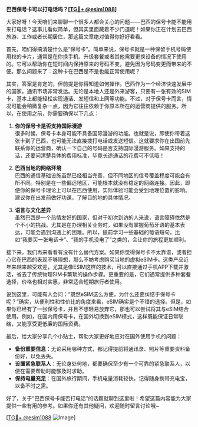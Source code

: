 **巴西保号卡可以打电话吗？[[TG💪+ @esim1088](https://t.me/s/esim1088)]**

大家好呀！今天咱们来聊聊一个很多人都会关心的问题——巴西的保号卡能不能用来打电话？这事儿看似简单，但其实里面藏着不少门道呢！如果你正在计划去巴西旅游、工作或者长期居住，那这篇文章绝对值得你好好看看。

首先，咱们得搞清楚什么是“保号卡”。简单来说，保号卡就是一种保留手机号码使用权的卡片，通常是在你换手机、升级套餐或者其他需要更换设备的情况下使用的。它可以帮助你在短时间内保持原来的号码不变，避免因为号码变更而带来的不便。那么问题来了：这种卡在巴西是不是也能正常使用呢？

其实，答案是肯定的，但前提是你得知道如何操作。巴西作为一个经济快速发展中的国家，通讯市场非常发达。无论是本地人还是外来游客，只要有一张有效的SIM卡，基本上都能轻松实现通话、发短信和上网等功能。不过，对于保号卡而言，情况可能会稍微复杂一点，因为它往往依赖于你原本所在的运营商提供的服务。所以，在使用之前，你需要确保以下几点：

1. **你的保号卡是否支持国际漫游**  
   很多时候，保号卡本身可能不具备国际漫游的功能。也就是说，即使你带着这张卡到了巴西，也可能无法直接拨打电话或发送短信。这就要求你在出国前先联系你的运营商，确认一下自己的号码是否支持国际漫游服务。如果支持的话，还要问清楚具体的费用标准，毕竟长途通话的花费可不低哦！

2. **巴西当地的网络环境**  
   巴西的通信基础设施虽然已经相当完善，但不同地区的信号覆盖程度可能会有所不同。特别是在一些偏远地区，可能根本就没有稳定的网络连接。因此，即便你的保号卡理论上可以在巴西使用，实际体验可能会受到地理位置的影响。建议你在出发前做好功课，了解目的地的具体情况。

3. **语言与文化差异**  
   虽然巴西是一个热情友好的国家，但对于初次到访的人来说，语言障碍依然是个不小的挑战。尤其是在办理相关业务时，如果没有掌握葡萄牙语的基本表达，可能会遇到沟通上的困难。所以，提前学习一些基础的葡语短句，比如“我要买一张电话卡”、“我的手机没电了”之类的，会让你的旅程更加顺利。

接下来，我们再来看看有没有什么替代方案。如果你觉得保号卡不太靠谱，或者担心它在巴西的表现不够理想，那么不妨考虑购买当地的虚拟eSIM卡。这类产品近年来越来越受欢迎，尤其是像ESIM这样的技术，可以直接通过手机APP下载并激活，省去了传统物理SIM卡繁琐的操作步骤。更重要的是，它们通常提供多种套餐选择，价格也相对实惠，非常适合短期旅行者使用。

说到这里，可能有人会问：“既然eSIM这么方便，为什么还要纠结于保号卡呢？”确实，从便利性和性价比的角度来看，eSIM确实是个不错的选择。但是，如果你已经有了一张保号卡，并且不想轻易放弃它，那也可以尝试将其与eSIM结合使用。例如，在国内用保号卡，在国外切换到eSIM模式，这样既能保证日常联络，又能享受更低廉的国际资费。

最后，给大家分享几个小贴士，帮助大家更好地应对在国外使用手机的问题：

- **备份重要信息**：无论采用哪种方式，都记得提前将通讯录、照片等重要资料备份好，以免丢失。
- **设置紧急联系人**：无论身处何地，都要确保至少有一个可靠的紧急联系人，以便在需要帮助时能够及时求助。
- **保持电量充足**：在国外旅行期间，手机电量消耗较快，记得随身携带充电宝，以备不时之需。

好了，关于“巴西保号卡能否打电话”的话题就聊到这里啦！希望这篇内容能为大家提供一些有用的参考。如果你还有其他疑问，欢迎随时留言讨论哦~ 

[[TG💪+ @esim1088](https://t.me/s/esim1088) ![Image](https://i.postimg.cc/4NQfJmqS/Snipaste-2025-05-13-00-14-12.png)]